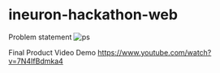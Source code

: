 ﻿# ineuron-hackathon-web
 
 Problem statement
![ps](https://user-images.githubusercontent.com/88173597/174986632-71fae822-6994-443f-b79c-1aa6a3221e69.jpg)

Final Product Video Demo
https://www.youtube.com/watch?v=7N4IfBdmka4
